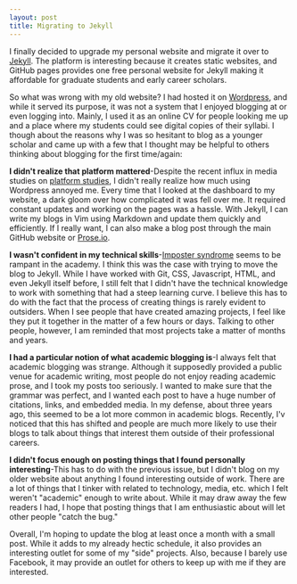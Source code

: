 ```yaml
---
layout: post
title: Migrating to Jekyll 
---
```


I finally decided to upgrade my personal website and migrate it over to [Jekyll](https://jekyllrb.com/).  The platform is interesting because it creates static websites, and GitHub pages provides one free personal website for Jekyll making it affordable for graduate students and early career scholars.  

So what was wrong with my old website?  I had hosted it on [Wordpress](https://wordpress.com/), and while it served its purpose, it was not a system that I enjoyed blogging at or even logging into.  Mainly, I used it as an online CV for people looking me up and a place where my students could see digital copies of their syllabi.  I though about the reasons why I was so hesitant to blog as a younger scholar and came up with a few that I thought may be helpful to others thinking about blogging for the first time/again:

**I didn't realize that platform mattered**-Despite the recent influx in media studies on [platform studies](http://platformstudies.com), I didn't really realize how much using Wordpress annoyed me.  Every time that I looked at the dashboard to my website, a dark gloom over how complicated it was fell over me.  It required constant updates and working on the pages was a hassle.  With Jekyll, I can write my blogs in Vim using Markdown and update them quickly and efficiently.  If I really want, I can also make a blog post through the main GitHub website or [Prose.io](http://prose.io/).

**I wasn't confident in my technical skills**-[Imposter syndrome](https://en.wikipedia.org/wiki/Impostor_syndrome) seems to be rampant in the academy.  I think this was the case with trying to move the blog to Jekyll.  While I have worked with Git, CSS, Javascript, HTML, and even Jekyll itself before, I still felt that I didn't have the technical knowledge to work with something that had a steep learning curve.  I believe this has to do with the fact that the process of creating things is rarely evident to outsiders.  When I see people that have created amazing projects, I feel like they put it together in the matter of a few hours or days.  Talking to other people, however, I am reminded that most projects take a matter of months and years. 

**I had a particular notion of what academic blogging is**-I always felt that academic blogging was strange.  Although it supposedly provided a public venue for academic writing, most people do not enjoy reading academic prose, and I took my posts too seriously.  I wanted to make sure that the grammar was perfect, and I wanted each post to have a huge number of citations, links, and embedded media.  In my defense, about three years ago, this seemed to be a lot more common in academic blogs.  Recently, I'v noticed that this has shifted and people are much more likely to use their blogs to talk about things that interest them outside of their professional careers.  

**I didn't focus enough on posting things that I found personally interesting**-This has to do with the previous issue, but I didn't blog on my older website about anything I found interesting outside of work.  There are a lot of things that I tinker with related to technology, media, etc. which I felt weren't "academic" enough to write about.  While it may draw away the few readers I had, I hope that posting things that I am enthusiastic about will let other people "catch the bug." 

Overall, I'm hoping to update the blog at least once a month with a small post.  While it adds to my already hectic schedule, it also provides an interesting outlet for some of my "side" projects.  Also, because I barely use Facebook, it may provide an outlet for others to keep up with me if they are interested. 
